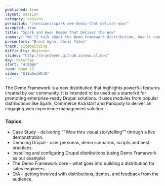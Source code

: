 ```yaml
---
published: true
layout: session
category: session
permalink: "/sessions/spark-awe-demos-that-deliver-wow/"
accepted: true
title: "Spark and Awe: Demos that Deliver the Wow"
summary: "We'll talk about the Demo Framework distribution, how it can be leveraged to engage customers and teach best practices for demoing Drupal to the enterprise."
presenters: "Brant Wynn, Chris Yates"
track: Sitebuilding
difficulty: Beginner
slides: "http://brantwynn.github.io/wow.slides"
day: Saturday
start: "4:00pm"
room: Room 12
video: "G11w5ozWKJU"
---
```


The Demo Framework is a new distribution that highlights powerful features created by our community. It is intended to be used as a starterkit for promoting enterprise-ready Drupal solutions. It uses modules from popular distributions like Spark, Commerce Kickstart and Panopoly to deliver an engaging web experience management solution.

### Topics

- Case Study - delivering ""Wow thru visual storytelling"" through a live demonstration.
- Demoing Drupal - user personas, demo scenarios, scripts and best practices.
- Installing and configuring Drupal distributions (using Demo Framework as our example)
- The Demo Framework core - what goes into building a distribution for sales engineers.
- Q/A - getting involved with distributions, demos, and feedback from the audience.
